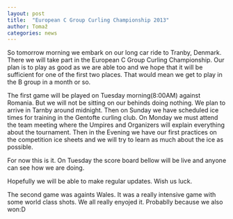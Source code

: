 ```yaml
---
layout: post
title:  "European C Group Curling Championship 2013"
author: Tomaž
categories: news
---
```

So tomorrow morning we embark on our long car ride to Tranby, Denmark. There we will take part in the European C Group Curling Championship. Our plan is to play as good as we are able too and we hope that it will be sufficient for one of the first two places. That would mean we get to play in the B group in a month or so.

The first game will be played on Tuesday morning(8:00AM) against Romania. But we will not be sitting on our behinds doing nothing. We plan to arrive in Tarnby around midnight. Then on Sunday we have scheduled ice times for training in the Gentofte curling club.
On Monday we must attend the team meeting where the Umpires and Organizers will explain everything about the tournament. Then in the Evening we have our first practices on the competition ice sheets and we will try to learn as much about the ice as possible.

For now this is it. On Tuesday the score board bellow will be live and anyone can see how we are doing. 

Hopefully we will be able to make regular updates. Wish us luck.

<script src="http://tomymmx.github.io/curlingScores/assets/js/pingviniLive.js"></script>
<div id="liveScore_POnorARL"></div>

The second game was againts Wales. It was a really intensive game with some world class shots. We all really enyojed it. Probablly because we also won:D
<div id="liveScore_n30GZVyK"></div>
